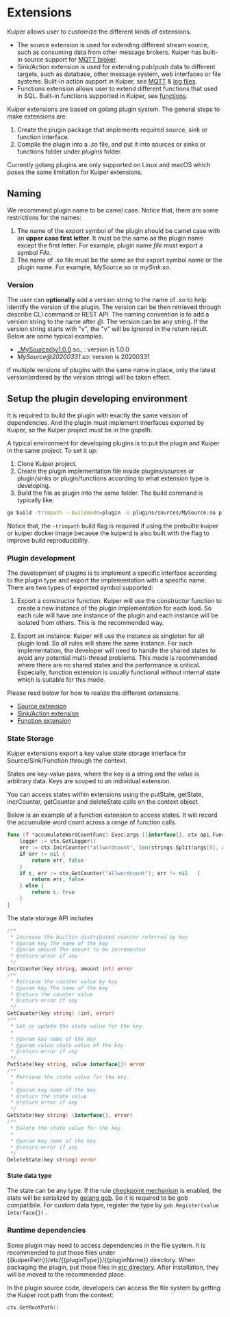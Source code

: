 # Extensions

Kuiper allows user to customize the different kinds of extensions.  

- The source extension is used for extending different stream source, such as consuming data from other message brokers. Kuiper has built-in source support for [MQTT broker](../rules/sources/mqtt.md).
- Sink/Action extension is used for extending pub/push data to different targets, such as database, other message system, web interfaces or file systems. Built-in action support in Kuiper, see [MQTT](../rules/sinks/mqtt.md) & [log files](../rules/sinks/logs.md).
- Functions extension allows user to extend different functions that used in SQL. Built-in functions supported in Kuiper, see [functions](../sqls/built-in_functions.md).

Kuiper extensions are based on golang plugin system. The general steps to make extensions are:
1. Create the plugin package that implements required source, sink or function interface.
2. Compile the plugin into a _.so_ file, and put it into sources or sinks or functions folder under _plugins_ folder.

Currently golang plugins are only supported on Linux and macOS which poses the same limitation for Kuiper extensions.

## Naming

We recommend plugin name to be camel case. Notice that, there are some restrictions for the names:
1. The name of the export symbol of the plugin should be camel case with an **upper case first letter**. It must be the same as the plugin name except the first letter. For example, plugin name _file_ must export a symbol _File_.
2. The name of _.so_ file must be the same as the export symbol name or the plugin name. For example, _MySource.so_ or _mySink.so_.

### Version

The user can **optionally** add a version string to the name of _.so_ to help identify the version of the plugin. The version can be then retrieved through describe CLI command or REST API. The naming convention is to add a version string to the name after _@_. The version can be any string. If the version string starts with "v", the "v" will be ignored in the return result. Below are some typical examples.

- _MySource@v1.0.0.so_ : version is 1.0.0
- _MySource@20200331.so_:  version is 20200331

If multiple versions of plugins with the same name in place, only the latest version(ordered by the version string) will be taken effect.

## Setup the plugin developing environment
It is required to build the plugin with exactly the same version of dependencies. And the plugin must implement interfaces exported by Kuiper, so the Kuiper project must be in the gopath. 

A typical environment for developing plugins is to put the plugin and Kuiper in the same project. To set it up:
1. Clone Kuiper project.
2. Create the plugin implementation file inside plugins/sources or plugin/sinks or plugin/functions according to what extension type is developing.
3. Build the file as plugin into the same folder. The build command is typically like:
```bash
go build -trimpath --buildmode=plugin -o plugins/sources/MySource.so plugins/sources/my_source.go
```

Notice that, the `-trimpath` build flag is required if using the prebuilte kuiper or kuiper docker image because the kuiperd is also built with the flag to improve build reproducibility.

### Plugin development
The development of plugins is to implement a specific interface according to the plugin type and export the implementation with a specific name. There are two types of exported symbol supported:

1. Export a constructor function: Kuiper will use the constructor function to create a new instance of the plugin implementation for each load. So each rule will have one instance of the plugin and each instance will be isolated from others. This is the recommended way.

2. Export an instance: Kuiper will use the instance as singleton for all plugin load. So all rules will share the same instance. For such implementation, the developer will need to handle the shared states to avoid any potential multi-thread problems. This mode is recommended where there are no shared states and the performance is critical. Especially, function extension is usually functional without internal state which is suitable for this mode.

Please read below for how to realize the different extensions.

- [Source extension](source.md)
- [Sink/Action extension](sink.md)
- [Function extension](function.md)

### State Storage

Kuiper extensions export a key value state storage interface for Source/Sink/Function through the context.

States are key-value pairs, where the key is a string and the value is arbitrary data. Keys are scoped to an individual extension.

You can access states within extensions using the putState, getState, incrCounter, getCounter and deleteState calls on the context object.

Below is an example of a function extension to access states. It will record the accumulate word count across a range of function calls.

```go
func (f *accumulateWordCountFunc) Exec(args []interface{}, ctx api.FunctionContext) (interface{}, bool) {
    logger := ctx.GetLogger()    
	err := ctx.IncrCounter("allwordcount", len(strings.Split(args[0], args[1])))
	if err != nil {
		return err, false
	}
	if c, err := ctx.GetCounter("allwordcount"); err != nil   {
		return err, false
	} else {
		return c, true
	}
}
```

The state storage API includes

```go
/**
 * Increase the builtin distributed counter referred by key
 * @param key The name of the key
 * @param amount The amount to be incremented
 * @return error if any 
 */
IncrCounter(key string, amount int) error
/**
 * Retrieve the counter value by key
 * @param key The name of the key
 * @return the counter value
 * @return error if any 
 */
GetCounter(key string) (int, error)
/**
 * Set or update the state value for the key.
 *
 * @param key name of the key
 * @param value state value of the key
 * @return error if any 
 */
PutState(key string, value interface{}) error
/**
 * Retrieve the state value for the key.
 *
 * @param key name of the key
 * @return the state value
 * @return error if any 
 */
GetState(key string) (interface{}, error)
/**
 * Delete the state value for the key.
 *
 * @param key name of the key
 * @return error if any 
 */
DeleteState(key string) error
```

#### State data type

The state can be any type. If the rule [checkpoint mechanism](../rules/state_and_fault_tolerance.md) is enabled, the state will be serialized by [golang gob](https://golang.org/pkg/encoding/gob/). So it is required to be gob compatibile. For custom data type, register the type by ``gob.Register(value interface{})`` .

### Runtime dependencies

Some plugin may need to access dependencies in the file system. It is recommended to put those files under {{kuiperPath}}/etc/{{pluginType}}/{{pluginName}} directory. When packaging the plugin, put those files in [etc directory](../restapi/plugins.md#plugin-file-format). After installation, they will be moved to the recommended place.

In the plugin source code, developers can access the file system by getting the Kuiper root path from the context:

```go
ctx.GetRootPath()
```